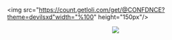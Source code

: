 

 <img src="https://count.getloli.com/get/@CONFDNCE?theme=devilsxd"width="%100" height="150px"/>

<div align="center">
    <a href="https://discord.com/users/645296920922947615" title="Discord Profile"><img src="https://lanyard-profile-readme.vercel.app/api/645296920922947615"></a>
</div>
